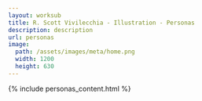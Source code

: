 ```yaml
---
layout: worksub
title: R. Scott Vivilecchia - Illustration - Personas
description: description
url: personas
image:
  path: /assets/images/meta/home.png
  width: 1200
  height: 630
---
```


<div class="container">
	<div class="row">
		<div class="dark-content-box col-10 offset-1 col-md-8 offset-md-2">
			{% include personas_content.html %}
		</div>
	</div>
</div>
